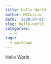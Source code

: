 ```yaml
---
title: Hello World
author: MCCurcio
date: '2020-04-01'
slug: hello-world
categories:
  - R
tags:
  - markdown
---
```


Hello World